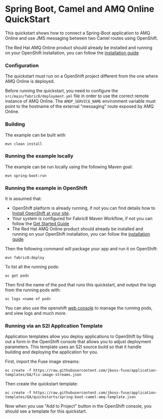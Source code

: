# Spring Boot, Camel and AMQ Online QuickStart

This quickstart shows how to connect a Spring-Boot application to AMQ Online and use JMS messaging between two Camel routes using OpenShift.

The Red Hat AMQ Online product should already be installed and running on your OpenShift installation, you can follow the [installation guide](https://access.redhat.com/documentation/en-us/red_hat_amq/7.2/html/installing_and_managing_amq_online_on_openshift_container_platform/installing-messaging)

### Configuration

The quickstart must run on a OpenShift project different from the one where AMQ Online is deployed.

Before running the quickstart, you need to configure the `src/main/fabric8/deployment.yml` file in order to 
use the correct remote instance of AMQ Online.
The `AMQP_SERVICE_NAME` environment variable must point to the hostname of the external "messaging" route exposed by AMQ Online.


### Building

The example can be built with

    mvn clean install
    
### Running the example locally

The example can be run locally using the following Maven goal:

    mvn spring-boot:run

### Running the example in OpenShift

It is assumed that:
- OpenShift platform is already running, if not you can find details how to [Install OpenShift at your site](https://docs.openshift.com/container-platform/3.11/install_config/index.html).
- Your system is configured for Fabric8 Maven Workflow, if not you can follow the [Get Started Guide](https://access.redhat.com/documentation/en-us/red_hat_fuse/7.2/html/fuse_on_openshift_guide/fabric8-maven-plugin)
- The Red Hat AMQ Online product should already be installed and running on your OpenShift installation, you can follow the [installation guide](https://access.redhat.com/documentation/en-us/red_hat_amq/7.2/html/installing_and_managing_amq_online_on_openshift_container_platform/installing-messaging)

Then the following command will package your app and run it on OpenShift:

    mvn fabric8:deploy

To list all the running pods:

    oc get pods

Then find the name of the pod that runs this quickstart, and output the logs from the running pods with:

    oc logs <name of pod>

You can also use the openshift [web console](https://docs.openshift.com/container-platform/3.11/getting_started/developers_console.html) to manage the
running pods, and view logs and much more.

### Running via an S2I Application Template

Application templates allow you deploy applications to OpenShift by filling out a form in the OpenShift console that allows you to adjust deployment parameters.  This template uses an S2I source build so that it handle building and deploying the application for you.

First, import the Fuse image streams:

    oc create -f https://raw.githubusercontent.com/jboss-fuse/application-templates/GA/fis-image-streams.json

Then create the quickstart template:

    oc create -f https://raw.githubusercontent.com/jboss-fuse/application-templates/GA/quickstarts/spring-boot-camel-amq-template.json

Now when you use "Add to Project" button in the OpenShift console, you should see a template for this quickstart.

